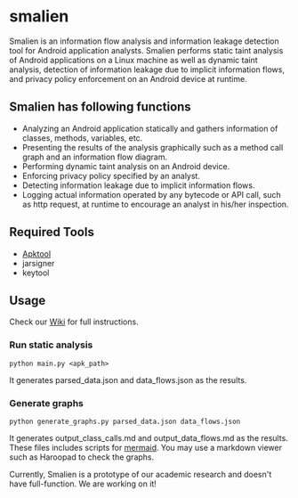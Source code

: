 # smalien

Smalien is an information flow analysis and information leakage detection tool for Android application analysts. Smalien performs static taint analysis of Android applications on a Linux machine as well as dynamic taint analysis, detection of information leakage due to implicit information flows, and privacy policy enforcement on an Android device at runtime.

## Smalien has following functions
- Analyzing an Android application statically and gathers information of classes, methods, variables, etc.
- Presenting the results of the analysis graphically such as a method call graph and an information flow diagram.
- Performing dynamic taint analysis on an Android device.
- Enforcing privacy policy specified by an analyst.
- Detecting information leakage due to implicit information flows.
- Logging actual information operated by any bytecode or API call, such as http request, at runtime to encourage an analyst in his/her inspection.

## Required Tools
- [Apktool](https://ibotpeaches.github.io/Apktool/)
- jarsigner
- keytool

## Usage
Check our [Wiki](https://github.com/h1nayoshi/smalien/wiki) for full instructions.
### Run static analysis
```
python main.py <apk_path>
```
It generates parsed_data.json and data_flows.json as the results.

### Generate graphs
```
python generate_graphs.py parsed_data.json data_flows.json
```
It generates output_class_calls.md and output_data_flows.md as the results. These files includes scripts for [mermaid](https://mermaidjs.github.io). You may use a markdown viewer such as Haroopad to check the graphs.

Currently, Smalien is a prototype of our academic research and doesn't have full-function. We are working on it!

